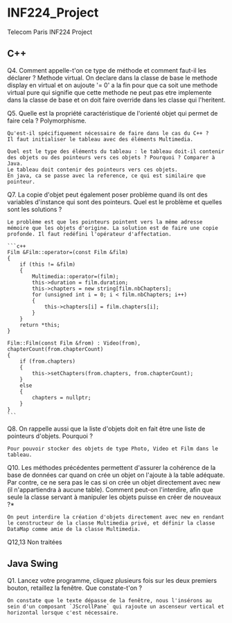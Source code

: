 # INF224_Project
Telecom Paris INF224 Project

## C++
Q4. Comment appelle-t'on ce type de méthode et comment faut-il les déclarer ?
    Methode virtual. On declare dans la classe de base le methode display en virtual 
    et on aujoute '= 0' a la fin pour que ca soit une methode virtual pure qui signifie que 
    cette methode ne peut pas etre implemente dans la classe de base et on doit faire override 
    dans les classe qui l'heritent.

Q5. Quelle est la propriété caractéristique de l'orienté objet qui permet de faire cela ?
    Polymorphisme.

    Qu'est-il spécifiquement nécessaire de faire dans le cas du C++ ?
    Il faut initialiser le tableau avec des éléments Multimedia.

    Quel est le type des éléments du tableau : le tableau doit-il contenir des objets ou des pointeurs vers ces objets ? Pourquoi ? Comparer à Java.
    Le tableau doit contenir des pointeurs vers ces objets. 
    En java, ca se passe avec la reference, ce qui est similaire que pointeur.

Q7. La copie d'objet peut également poser problème quand ils ont des variables d'instance qui sont des pointeurs. 
    Quel est le problème et quelles sont les solutions ?

    Le problème est que les pointeurs pointent vers la même adresse mémoire que les objets d'origine. La solution est de faire une copie profonde. Il faut redéfini l'opérateur d'affectation.

    ```c++
    Film &Film::operator=(const Film &film)
    {
        if (this != &film)
        {
            Multimedia::operator=(film);
            this->duration = film.duration;
            this->chapters = new string[film.nbChapters];
            for (unsigned int i = 0; i < film.nbChapters; i++)
            {
                this->chapters[i] = film.chapters[i];
            }
        }
        return *this;
    }

    Film::Film(const Film &from) : Video(from), chapterCount(from.chapterCount)
    {
        if (from.chapters)
        {
            this->setChapters(from.chapters, from.chapterCount);
        }
        else
        {
            chapters = nullptr;
        }
    }
    ```
Q8. On rappelle aussi que la liste d'objets doit en fait être une liste de pointeurs d'objets. Pourquoi ?

    Pour pouvoir stocker des objets de type Photo, Video et Film dans le tableau.

Q10. Les méthodes précédentes permettent d'assurer la cohérence de la base de données car quand on crée un objet on l'ajoute à la table adéquate. 
     Par contre, ce ne sera pas le cas si on crée un objet directement avec new (il n'appartiendra à aucune table). Comment peut-on l'interdire, afin que seule la classe servant à manipuler les objets puisse en créer de nouveaux ?*

    On peut interdire la création d'objets directement avec new en rendant le constructeur de la classe Multimedia privé, et définir la classe DataMap comme amie de la classe Multimedia. 

Q12,13 Non traitées

## Java Swing

Q1. Lancez votre programme, cliquez plusieurs fois sur les deux premiers bouton, retaillez la fenêtre. Que constate-t'on ?

    On constate que le texte dépasse de la fenêtre, nous l'insérons au sein d'un composant `JScrollPane` qui rajoute un ascenseur vertical et horizontal lorsque c'est nécessaire.
